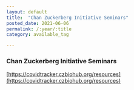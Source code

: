 ```yaml
---
layout: default
title:  "Chan Zuckerberg Initiative Seminars"
posted_date: 2021-06-06
permalink: /:year/:title
category: available_tag

---
```


### Chan Zuckerberg Initiative Seminars

[https://covidtracker.czbiohub.org/resources](https://covidtracker.czbiohub.org/resources)

